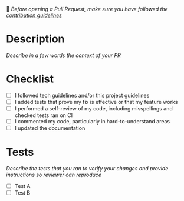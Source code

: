 📓 _Before opening a Pull Request, make sure you have followed the [contribution guidelines](.{{cookiecutter.package_name}}/CONTRIBUTING.md)_

# Description
_Describe in a few words the context of your PR_

# Checklist

- [ ] I followed tech guidelines and/or this project guidelines
- [ ] I added tests that prove my fix is effective or that my feature works
- [ ] I performed a self-review of my code, including misspellings and checked tests ran on CI
- [ ] I commented my code, particularly in hard-to-understand areas
- [ ] I updated the documentation

# Tests

_Describe the tests that you ran to verify your changes and provide instructions so reviewer can reproduce_

- [ ] Test A
- [ ] Test B
